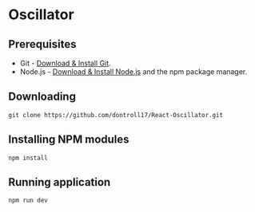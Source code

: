 # Oscillator

## Prerequisites

- Git - [Download & Install Git](https://git-scm.com/downloads).
- Node.js - [Download & Install Node.js](https://nodejs.org/en/download/) and the npm package manager.

## Downloading

```
git clone https://github.com/dontroll17/React-Oscillator.git
```

## Installing NPM modules

```
npm install
```

## Running application

```
npm run dev
```